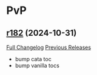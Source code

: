 # <DBM Mod> PvP

## [r182](https://github.com/DeadlyBossMods/DBM-PvP/tree/r182) (2024-10-31)
[Full Changelog](https://github.com/DeadlyBossMods/DBM-PvP/compare/r181...r182) [Previous Releases](https://github.com/DeadlyBossMods/DBM-PvP/releases)

- bump cata toc  
- bump vanilla tocs  
